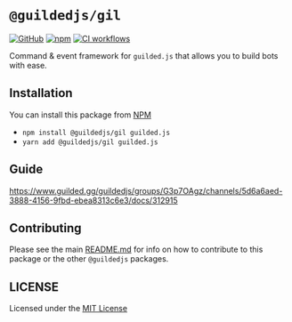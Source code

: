 # `@guildedjs/gil`

[![GitHub](https://img.shields.io/badge/License-MIT-yellow.svg)](https://github.com/zaida04/guilded.js/blob/main/LICENSE)
[![npm](https://img.shields.io/npm/v/@guildedjs/gil?color=crimson&logo=npm)](https://www.npmjs.com/package/@guildedjs/gil)
[![CI workflows](https://github.com/zaida04/guilded.js/actions/workflows/ci.yml/badge.svg)](https://github.com/zaida04/guilded.js/actions/workflows/ci.yml)

Command & event framework for `guilded.js` that allows you to build bots with ease.

## Installation

You can install this package from [NPM](https://www.npmjs.com/package/@guildedjs/gil)

-   `npm install @guildedjs/gil guilded.js`
-   `yarn add @guildedjs/gil guilded.js`

## Guide

https://www.guilded.gg/guildedjs/groups/G3p7OAgz/channels/5d6a6aed-3888-4156-9fbd-ebea8313c6e3/docs/312915

## Contributing

Please see the main [README.md](https://github.com/zaida04/guilded.js) for info on how to contribute to this package or the other `@guildedjs` packages.

## LICENSE

Licensed under the [MIT License](https://github.com/zaida04/guilded.js/blob/main/LICENSE)

